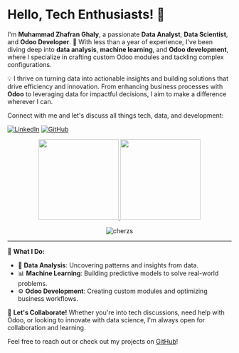 # Hello, Tech Enthusiasts! 👋

I'm **Muhammad Zhafran Ghaly**, a passionate **Data Analyst**, **Data Scientist**, and **Odoo Developer**. 🚀 With less than a year of experience, I've been diving deep into **data analysis**, **machine learning**, and **Odoo development**, where I specialize in crafting custom Odoo modules and tackling complex configurations.

💡 I thrive on turning data into actionable insights and building solutions that drive efficiency and innovation. From enhancing business processes with **Odoo** to leveraging data for impactful decisions, I aim to make a difference wherever I can.

Connect with me and let's discuss all things tech, data, and development:

[![LinkedIn](https://img.shields.io/badge/LinkedIn-Connect-blue)](https://www.linkedin.com/in/muhammad-zhafran-ghaly-383940214/) 
[![GitHub](https://img.shields.io/badge/GitHub-Follow-black)](https://github.com/cherzs)

<p align="center">
<a href="https://github.com/cherzs">
  <img height="180em" src="https://github-readme-stats-eight-theta.vercel.app/api?username=cherzs&show_icons=true&theme=algolia&include_all_commits=true&count_private=true"/>
  <img height="180em" src="https://github-readme-stats-eight-theta.vercel.app/api/top-langs/?username=cherzs&layout=compact&langs_count=8&theme=algolia"/>
</a>
</p>

<p align="center"> 
<img src="https://komarev.com/ghpvc/?username=cherzs&label=Profile%20views&color=0e75b6&style=flat" alt="cherzs"/>
</p>

---

💼 **What I Do:**
- 🧠 **Data Analysis**: Uncovering patterns and insights from data.
- 📊 **Machine Learning**: Building predictive models to solve real-world problems.
- ⚙️ **Odoo Development**: Creating custom modules and optimizing business workflows.

🤝 **Let's Collaborate!** Whether you're into tech discussions, need help with Odoo, or looking to innovate with data science, I'm always open for collaboration and learning. 

Feel free to reach out or check out my projects on [GitHub](https://github.com/cherzs)!
